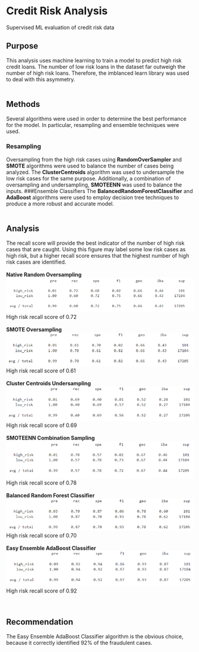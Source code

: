 # Credit Risk Analysis
Supervised ML evaluation of credit risk data

## Purpose
This analysis uses machine learning to train a model to predict high risk credit loans. The number of low risk loans in the dataset far outweigh the number of high risk loans. Therefore, the imblanced learn library was used to deal with this asymmetry. 
<br><br>
## Methods
Several algorithms were used in order to determine the best performance for the model. In particular, resampling and ensemble techniques were used.
### Resampling
Oversampling from the high risk cases using <b>RandomOverSampler</b> and <b>SMOTE</b> algorithms were used to balance the number of cases being analyzed. The <b>ClusterCentroids</b> algorithm was used to undersample the low risk cases for the same purpose. Additionally, a combination of oversampling and undersampling, <b>SMOTEENN</b> was used to balance the inputs.
###Ensemble Classifiers
The <b>BalancedRandomForestClassifier</b> and <b>AdaBoost</b> algorithms were used to employ decision tree techniques to produce a more robust and accurate model.
<br><br>
## Analysis
The recall score will provide the best indicator of the number of high risk cases that are caught. Using this figure may label some low risk cases as high risk, but a higher recall score ensures that the highest number of high risk cases are identified.
<br><br>
<b>Native Random Oversampling</b>
<img src="Images/native_oversampling.png"><br>
High risk recall score of 0.72<br><br>
<b>SMOTE Oversampling</b>
<img src="Images/smote_oversampling.png"><br>
High risk recall score of 0.61<br><br>
<b>Cluster Centroids Undersampling</b>
<img src="Images/clustercentroids_undersampling.png"><br>
High risk recall score of 0.69<br><br>
<b>SMOTEENN Combination Sampling</b>
<img src="Images/smoteenn_combination.png"><br>
High risk recall score of 0.78<br><br>
<b>Balanced Random Forest Classifier</b>
<img src="Images/randomforest_ensemble.png"><br>
High risk recall score of 0.70<br><br>
<b>Easy Ensemble AdaBoost Classifier</b>
<img src="Images/adaboost_ensemble.png"><br>
High risk recall score of 0.92<br>
<br><br>
## Recommendation
The Easy Ensemble AdaBoost Classifier algorithm is the obvious choice, because it correctly identified 92% of the fraudulent cases.